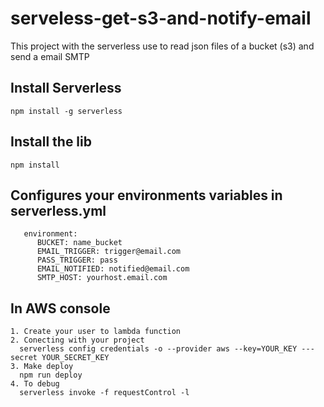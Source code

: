 # serveless-get-s3-and-notify-email
This project with the serverless use to read json files of a bucket (s3) and send a email SMTP

## Install Serverless
```
npm install -g serverless
```

## Install the lib
```
npm install
```

## Configures your environments variables in serverless.yml
```
   environment:
      BUCKET: name_bucket
      EMAIL_TRIGGER: trigger@email.com
      PASS_TRIGGER: pass
      EMAIL_NOTIFIED: notified@email.com
      SMTP_HOST: yourhost.email.com
 ```
  
  ## In AWS console
  ```
  1. Create your user to lambda function
  2. Conecting with your project
    serverless config credentials -o --provider aws --key=YOUR_KEY ---secret YOUR_SECRET_KEY
  3. Make deploy
    npm run deploy
  4. To debug
    serverless invoke -f requestControl -l
```
